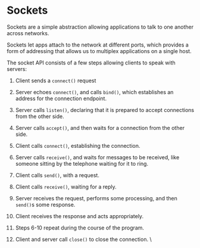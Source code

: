 # Sockets

Sockets are a simple abstraction allowing applications to talk to one another across networks.

Sockets let apps attach to the network at different ports, which provides a form of addressing that allows us to multiplex applications on a single host.

The socket API consists of a few steps allowing clients to speak with servers:

1) Client sends a `connect()` request

2) Server echoes `connect()`, and calls `bind()`, which establishes an address for the connection endpoint.

3) Server calls `listen()`, declaring that it is prepared to accept connections from the other side.

4) Server calls `accept()`, and then waits for a connection from the other side.

5) Client calls `connect()`, establishing the connection.

6) Server calls `receive()`, and waits for messages to be received, like someone sitting by the telephone waiting for it to ring.

7) Client calls `send()`, with a request.

8) Client calls `receive()`, waiting for a reply.

9) Server receives the request, performs some processing, and then `send()`s some response.

10) Client receives the response and acts appropriately.

11)  Steps 6-10 repeat during the course of the program.

12) Client and server call `close()` to close the connection. \

